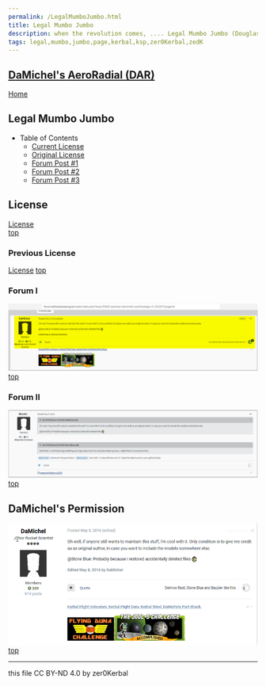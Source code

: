 ```yaml
---
permalink: /LegalMumboJumbo.html
title: Legal Mumbo Jumbo
description: when the revolution comes, .... Legal Mumbo Jumbo (Douglas Adams)
tags: legal,mumbo,jumbo,page,kerbal,ksp,zer0Kerbal,zedK
---
```

<!-- LegalMumboJumbo.md v1.2.0.0
DaMichel's AeroRadial (DAR)
created: 01 Feb 2022
updated: 13 Apr 2023

TEMPLATE: LegalMumboJumbo.md v1.0.6.0
created: 01 Feb 2022
updated: 14 Apr 2022 -->

<script src="https://kit.fontawesome.com/0ea5493613.js" crossorigin="anonymous"></script>
<i class="fa-solid fa-file-contract fa-beat-fade fa-3x" style="--fa-beat-fade-opacity: 0.1; --fa-beat-fade-scale: 1.25;color: #6495ED" ></i>

## [DaMichel's AeroRadial (DAR)][DAR]

[Home](./index.md)

## Legal Mumbo Jumbo

* Table of Contents
  * [Current License](#license)
  * [Original License](#previous-license)
  * [Forum Post #1](#forum-i)
  * [Forum Post #2](#forum-ii)
  * [Forum Post #3](#damichels-permission)

## License

[License](./LegalMumboJumbo/License.md)  
[top](#legal-mumbo-jumbo)

### Previous License

[License](./LegalMumboJumbo/OrigLicense.md)
[top](#legal-mumbo-jumbo)

### Forum I

![Forum](./LegalMumboJumbo/FORUM-01.png)  
[top](#legal-mumbo-jumbo)

### Forum II

![Forum](./LegalMumboJumbo/FORUM-02.png)  
[top](#legal-mumbo-jumbo)

## DaMichel's Permission

![Forum](./LegalMumboJumbo/DaMichelPermission.png)  
[top](#legal-mumbo-jumbo)

---

this file CC BY-ND 4.0 by zer0Kerbal

[DAR]: https://www.curseforge.com/kerbal/ksp-mods/AeroRadial "AeroRadial (DAR)"